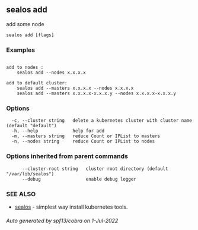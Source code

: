 ## sealos add

add some node

```
sealos add [flags]
```

### Examples

```

add to nodes :
	sealos add --nodes x.x.x.x

add to default cluster:
	sealos add --masters x.x.x.x --nodes x.x.x.x
	sealos add --masters x.x.x.x-x.x.x.y --nodes x.x.x.x-x.x.x.y

```

### Options

```
  -c, --cluster string   delete a kubernetes cluster with cluster name (default "default")
  -h, --help             help for add
  -m, --masters string   reduce Count or IPList to masters
  -n, --nodes string     reduce Count or IPList to nodes
```

### Options inherited from parent commands

```
      --cluster-root string   cluster root directory (default "/var/lib/sealos")
      --debug                 enable debug logger
```

### SEE ALSO

* [sealos](sealos.md)	 - simplest way install kubernetes tools.

###### Auto generated by spf13/cobra on 1-Jul-2022
